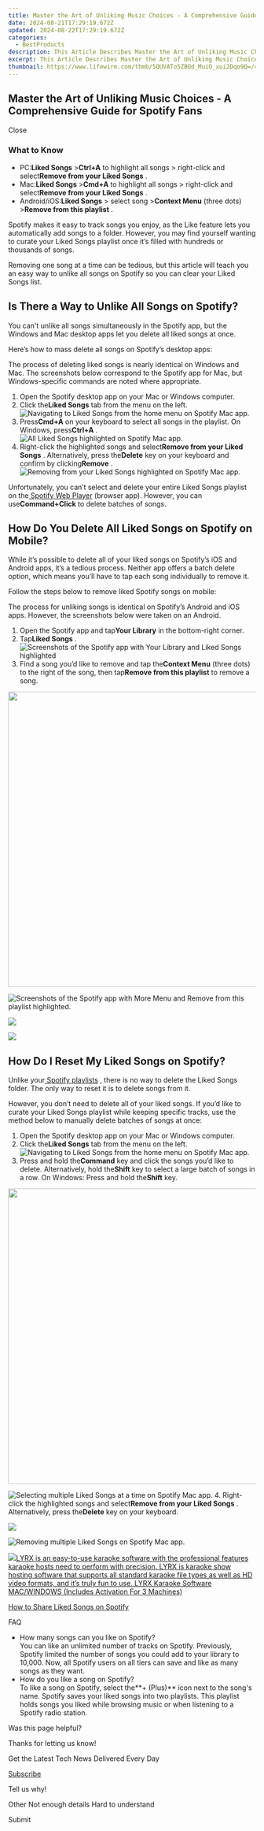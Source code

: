 ```yaml
---
title: Master the Art of Unliking Music Choices - A Comprehensive Guide for Spotify Fans
date: 2024-08-21T17:29:19.672Z
updated: 2024-08-22T17:29:19.672Z
categories:
  - BestProducts
description: This Article Describes Master the Art of Unliking Music Choices - A Comprehensive Guide for Spotify Fans
excerpt: This Article Describes Master the Art of Unliking Music Choices - A Comprehensive Guide for Spotify Fans
thumbnail: https://www.lifewire.com/thmb/5QUVATo5ZBOd_MuiO_xui2Dqo9Q=/400x300/filters:no_upscale():max_bytes(150000):strip_icc():format(webp)/001_how-to-unlike-all-songs-on-spotify-1af91dfc9ce9453dbe3dd523bd59ce45.jpg
---
```


## Master the Art of Unliking Music Choices - A Comprehensive Guide for Spotify Fans

Close 

###  What to Know

* PC:**Liked Songs** \>**Ctrl+A** to highlight all songs > right-click and select**Remove from your Liked Songs** .
* Mac:**Liked Songs** \>**Cmd+A** to highlight all songs > right-click and select**Remove from your Liked Songs** .
* Android/iOS:**Liked Songs** \> select song >**Context Menu** (three dots) >**Remove from this playlist** .

 Spotify makes it easy to track songs you enjoy, as the Like feature lets you automatically add songs to a folder. However, you may find yourself wanting to curate your Liked Songs playlist once it’s filled with hundreds or thousands of songs.

 Removing one song at a time can be tedious, but this article will teach you an easy way to unlike all songs on Spotify so you can clear your Liked Songs list. 

##  Is There a Way to Unlike All Songs on Spotify? 

 You can't unlike all songs simultaneously in the Spotify app, but the Windows and Mac desktop apps let you delete all liked songs at once.

 Here’s how to mass delete all songs on Spotify’s desktop apps:

 The process of deleting liked songs is nearly identical on Windows and Mac. The screenshots below correspond to the Spotify app for Mac, but Windows-specific commands are noted where appropriate. 

1. Open the Spotify desktop app on your Mac or Windows computer.
2. Click the**Liked Songs** tab from the menu on the left.  
![Navigating to Liked Songs from the home menu on Spotify Mac app.](https://www.lifewire.com/thmb/WiX4S_7jd5jHS0dWWPOmeQTbKro=/1500x0/filters:no_upscale():max_bytes(150000):strip_icc():format(webp)/Likedsongs-b7f7ef707d0d4adc87ac1fd01e85229e.jpg)
3. Press**Cmd+A** on your keyboard to select all songs in the playlist. On Windows, press**Ctrl+A** .  
![All Liked Songs highlighted on Spotify Mac app.](https://www.lifewire.com/thmb/f3DhcZcwnVAuzMkWGjYCVCerNHk=/1500x0/filters:no_upscale():max_bytes(150000):strip_icc():format(webp)/Highlightall-980dcdf7da9a420ea1e9a25ec45bb5c8.jpg)
4. Right-click the highlighted songs and select**Remove from your Liked Songs** . Alternatively, press the**Delete** key on your keyboard and confirm by clicking**Remove** .  
![Removing from your Liked Songs highlighted on Spotify Mac app.](https://www.lifewire.com/thmb/_dHJ87nB6Ygbx4C4fuv2v7a0vnA=/1500x0/filters:no_upscale():max_bytes(150000):strip_icc():format(webp)/Remove-7cfcd31db0b44b9da1d6e1ea9cd32fd3.jpg)

 Unfortunately, you can’t select and delete your entire Liked Songs playlist on the[ Spotify Web Player](https://www.lifewire.com/how-to-listen-to-spotify-using-a-web-browser-2438312) (browser app). However, you can use**Command+Click** to delete batches of songs.

##  How Do You Delete All Liked Songs on Spotify on Mobile? 

 While it’s possible to delete all of your liked songs on Spotify’s iOS and Android apps, it’s a tedious process. Neither app offers a batch delete option, which means you’ll have to tap each song individually to remove it.

 Follow the steps below to remove liked Spotify songs on mobile:  

 The process for unliking songs is identical on Spotify’s Android and iOS apps. However, the screenshots below were taken on an Android.

1. Open the Spotify app and tap**Your Library** in the bottom-right corner.
2. Tap**Liked Songs** .  
![Screenshots of the Spotify app with Your Library and Liked Songs highlighted ](https://www.lifewire.com/thmb/bN70cgI599euYAw91sMcywDrGnY=/1500x0/filters:no_upscale():max_bytes(150000):strip_icc():format(webp)/My-Library-and-Liked-Playlists-5e6095c439d84518b12a78aeacc7e5ee.jpg)
3. Find a song you’d like to remove and tap the**Context Menu** (three dots) to the right of the song, then tap**Remove from this playlist** to remove a song.  
<!-- affiliate ads begin -->
<a href="https://appsumo.8odi.net/c/5597632/2068425/7443" target="_top" id="2068425"><img src="//a.impactradius-go.com/display-ad/7443-2068425" border="0" alt="" width="1200" height="600"/></a><img height="0" width="0" src="https://appsumo.8odi.net/i/5597632/2068425/7443" style="position:absolute;visibility:hidden;" border="0" />
<!-- affiliate ads end -->
![Screenshots of the Spotify app with More Menu and Remove from this playlist highlighted. ](https://www.lifewire.com/thmb/tZoCt5W0W5tdAP6IUzKT-S6use8=/1500x0/filters:no_upscale():max_bytes(150000):strip_icc():format(webp)/More-Menu-and-Remove-from-Playlist-0eb24ff054174c309d097fc6e2eb5e31.jpg)

<!-- affiliate ads begin -->
<a href="https://secure.2checkout.com/order/checkout.php?PRODS=4620780&QTY=1&AFFILIATE=108875&CART=1"><img src="https://secure.avangate.com/images/merchant/07dd4d5a72f5740ef0f035f201951476/728__90banner.jpg" border="0"></a>
<!-- affiliate ads end -->
<!-- affiliate ads begin -->
<a href="https://secure.2checkout.com/order/checkout.php?PRODS=4728277&QTY=1&AFFILIATE=108875&CART=1"><img src="https://secure.avangate.com/images/merchant/f7f07e7dab09533bc71247a5b29a7373/products/1_iDeviceMessageBox.png" border="0"></a>
<!-- affiliate ads end -->
##  How Do I Reset My Liked Songs on Spotify? 

 Unlike your[ Spotify playlists](https://www.lifewire.com/make-a-playlist-on-spotify-4138575) , there is no way to delete the Liked Songs folder. The only way to reset it is to delete songs from it.

 However, you don’t need to delete all of your liked songs. If you’d like to curate your Liked Songs playlist while keeping specific tracks, use the method below to manually delete batches of songs at once:  

1. Open the Spotify desktop app on your Mac or Windows computer.
2. Click the**Liked Songs** tab from the menu on the left.  
![Navigating to Liked Songs from the home menu on Spotify Mac app.](https://www.lifewire.com/thmb/WiX4S_7jd5jHS0dWWPOmeQTbKro=/1500x0/filters:no_upscale():max_bytes(150000):strip_icc():format(webp)/Likedsongs-b7f7ef707d0d4adc87ac1fd01e85229e.jpg)
3. Press and hold the**Command** key and click the songs you’d like to delete. Alternatively, hold the**Shift** key to select a large batch of songs in a row. On Windows: Press and hold the**Shift** key.  
<!-- affiliate ads begin -->
<a href="https://turtlebeacheu.sjv.io/c/5597632/1996818/23722" target="_top" id="1996818"><img src="//a.impactradius-go.com/display-ad/23722-1996818" border="0" alt="" width="600" height="600"/></a><img height="0" width="0" src="https://imp.pxf.io/i/5597632/1996818/23722" style="position:absolute;visibility:hidden;" border="0" />
<!-- affiliate ads end -->
![Selecting multiple Liked Songs at a time on Spotify Mac app.](https://www.lifewire.com/thmb/1DugI6cO4r9w9QW3sMQaT5RrPXc=/1500x0/filters:no_upscale():max_bytes(150000):strip_icc():format(webp)/Selectedsongs-7159ce432f9f461e964b183f19dbf174.jpg)
4. Right-click the highlighted songs and select**Remove from your Liked Songs** . Alternatively, press the**Delete** key on your keyboard.  
<!-- affiliate ads begin -->
<a href="https://secure.2checkout.com/order/checkout.php?PRODS=4615471&QTY=1&AFFILIATE=108875&CART=1"><img src="https://images.wondershare.com/affiliate-image/affiliate_banners_en/max_782x90.png" border="0"></a>
<!-- affiliate ads end -->
![Removing multiple Liked Songs on Spotify Mac app.](https://www.lifewire.com/thmb/GcH6e5YWg_Xq58-JHQDcR7q1atE=/1500x0/filters:no_upscale():max_bytes(150000):strip_icc():format(webp)/Remove3-a080c4b89d4f453fab8168328b7cb69a.jpg)

<!-- affiliate ads begin -->
<a href="https://shop.pcdj.com/order/checkout.php?PRODS=4698998&QTY=1&AFFILIATE=108875&CART=1"> <img src="https://secure.avangate.com/images/merchant/47f4b6321e9fd8e8f7326a6adc1a7c1e/products/MacBook_Pro_lyrx-withsinger-tv.png" border="0">LYRX is an easy-to-use karaoke software with the professional features karaoke hosts need to perform with precision. LYRX is karaoke show hosting software that supports all standard karaoke file types as well as HD video formats, and it’s truly fun to use. 
LYRX Karaoke Software MAC/WINDOWS (Includes Activation For 3 Machines)</a>
<!-- affiliate ads end -->
[ How to Share Liked Songs on Spotify ](https://www.lifewire.com/share-liked-songs-on-spotify-5200847) 

 FAQ

* How many songs can you like on Spotify?  
 You can like an unlimited number of tracks on Spotify. Previously, Spotify limited the number of songs you could add to your library to 10,000\. Now, all Spotify users on all tiers can save and like as many songs as they want.
* How do you like a song on Spotify?  
 To like a song on Spotify, select the**\+ (Plus)** icon next to the song's name. Spotify saves your liked songs into two playlists. This playlist holds songs you liked while browsing music or when listening to a Spotify radio station.

Was this page helpful?

Thanks for letting us know!

 Get the Latest Tech News Delivered Every Day

[ Subscribe ](https://www.lifewire.com/#) 

Tell us why!

 Other  Not enough details  Hard to understand 

 Submit 

<ins class="adsbygoogle"
     style="display:block"
     data-ad-format="autorelaxed"
     data-ad-client="ca-pub-7571918770474297"
     data-ad-slot="1223367746"></ins>



<ins class="adsbygoogle"
     style="display:block"
     data-ad-client="ca-pub-7571918770474297"
     data-ad-slot="8358498916"
     data-ad-format="auto"
     data-full-width-responsive="true"></ins>


